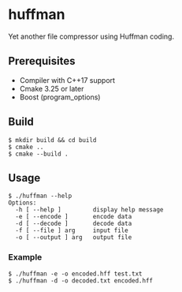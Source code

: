 # huffman

Yet another file compressor using Huffman coding.

## Prerequisites

- Compiler with C++17 support
- Cmake 3.25 or later
- Boost (program_options)

## Build

```
$ mkdir build && cd build
$ cmake ..
$ cmake --build .
```

## Usage

```
$ ./huffman --help
Options:
  -h [ --help ]         display help message
  -e [ --encode ]       encode data
  -d [ --decode ]       decode data
  -f [ --file ] arg     input file
  -o [ --output ] arg   output file
```

### Example

```
$ ./huffman -e -o encoded.hff test.txt
$ ./huffman -d -o decoded.txt encoded.hff
```
